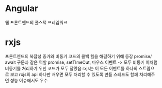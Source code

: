 # Angular
웹 프론트엔드의 풀스택 프레임워크

# rxjs
프론트엔드의 복잡성 증가와 비동기 코드의 콜백 헬을 해결하기 위해 등장
promise/ await 구문과 같은 역할
promise, setTImeOut, 마우스 이벤트 -> 모두 비동기
이처럼 비동기를 처리하기 위한 코드가 모두 달랐음
rxjs는 이 모든 이벤트를 하나의 스트림으로 보고 rxjs의 api 하나만 배우면 모두 처리할 수 있도록 만듦
스레드도 함께 처리해주면 성능 이슈에서도 우수
